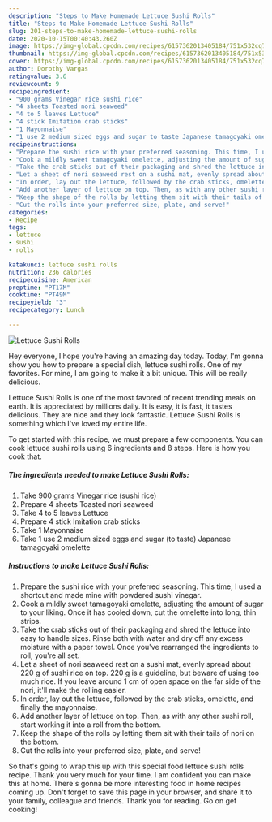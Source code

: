 ```yaml
---
description: "Steps to Make Homemade Lettuce Sushi Rolls"
title: "Steps to Make Homemade Lettuce Sushi Rolls"
slug: 201-steps-to-make-homemade-lettuce-sushi-rolls
date: 2020-10-15T00:40:43.260Z
image: https://img-global.cpcdn.com/recipes/6157362013405184/751x532cq70/lettuce-sushi-rolls-recipe-main-photo.jpg
thumbnail: https://img-global.cpcdn.com/recipes/6157362013405184/751x532cq70/lettuce-sushi-rolls-recipe-main-photo.jpg
cover: https://img-global.cpcdn.com/recipes/6157362013405184/751x532cq70/lettuce-sushi-rolls-recipe-main-photo.jpg
author: Dorothy Vargas
ratingvalue: 3.6
reviewcount: 9
recipeingredient:
- "900 grams Vinegar rice sushi rice"
- "4 sheets Toasted nori seaweed"
- "4 to 5 leaves Lettuce"
- "4 stick Imitation crab sticks"
- "1 Mayonnaise"
- "1 use 2 medium sized eggs and sugar to taste Japanese tamagoyaki omelette"
recipeinstructions:
- "Prepare the sushi rice with your preferred seasoning. This time, I used a shortcut and made mine with powdered sushi vinegar."
- "Cook a mildly sweet tamagoyaki omelette, adjusting the amount of sugar to your liking. Once it has cooled down, cut the omelette into long, thin strips."
- "Take the crab sticks out of their packaging and shred the lettuce into easy to handle sizes. Rinse both with water and dry off any excess moisture with a paper towel. Once you&#39;ve rearranged the ingredients to roll, you&#39;re all set."
- "Let a sheet of nori seaweed rest on a sushi mat, evenly spread about 220 g of sushi rice on top. 220 g is a guideline, but beware of using too much rice. If you leave around 1 cm of open space on the far side of the nori, it&#39;ll make the rolling easier."
- "In order, lay out the lettuce, followed by the crab sticks, omelette, and finally the mayonnaise."
- "Add another layer of lettuce on top. Then, as with any other sushi roll, start working it into a roll from the bottom."
- "Keep the shape of the rolls by letting them sit with their tails of nori on the bottom."
- "Cut the rolls into your preferred size, plate, and serve!"
categories:
- Recipe
tags:
- lettuce
- sushi
- rolls

katakunci: lettuce sushi rolls 
nutrition: 236 calories
recipecuisine: American
preptime: "PT17M"
cooktime: "PT49M"
recipeyield: "3"
recipecategory: Lunch

---
```



![Lettuce Sushi Rolls](https://img-global.cpcdn.com/recipes/6157362013405184/751x532cq70/lettuce-sushi-rolls-recipe-main-photo.jpg)

Hey everyone, I hope you're having an amazing day today. Today, I'm gonna show you how to prepare a special dish, lettuce sushi rolls. One of my favorites. For mine, I am going to make it a bit unique. This will be really delicious.

Lettuce Sushi Rolls is one of the most favored of recent trending meals on earth. It is appreciated by millions daily. It is easy, it is fast, it tastes delicious. They are nice and they look fantastic. Lettuce Sushi Rolls is something which I've loved my entire life.




To get started with this recipe, we must prepare a few components. You can cook lettuce sushi rolls using 6 ingredients and 8 steps. Here is how you cook that.

<!--inarticleads1-->

##### The ingredients needed to make Lettuce Sushi Rolls:

1. Take 900 grams Vinegar rice (sushi rice)
1. Prepare 4 sheets Toasted nori seaweed
1. Take 4 to 5 leaves Lettuce
1. Prepare 4 stick Imitation crab sticks
1. Take 1 Mayonnaise
1. Take 1 use 2 medium sized eggs and sugar (to taste) Japanese tamagoyaki omelette




<!--inarticleads2-->

##### Instructions to make Lettuce Sushi Rolls:

1. Prepare the sushi rice with your preferred seasoning. This time, I used a shortcut and made mine with powdered sushi vinegar.
1. Cook a mildly sweet tamagoyaki omelette, adjusting the amount of sugar to your liking. Once it has cooled down, cut the omelette into long, thin strips.
1. Take the crab sticks out of their packaging and shred the lettuce into easy to handle sizes. Rinse both with water and dry off any excess moisture with a paper towel. Once you&#39;ve rearranged the ingredients to roll, you&#39;re all set.
1. Let a sheet of nori seaweed rest on a sushi mat, evenly spread about 220 g of sushi rice on top. 220 g is a guideline, but beware of using too much rice. If you leave around 1 cm of open space on the far side of the nori, it&#39;ll make the rolling easier.
1. In order, lay out the lettuce, followed by the crab sticks, omelette, and finally the mayonnaise.
1. Add another layer of lettuce on top. Then, as with any other sushi roll, start working it into a roll from the bottom.
1. Keep the shape of the rolls by letting them sit with their tails of nori on the bottom.
1. Cut the rolls into your preferred size, plate, and serve!




So that's going to wrap this up with this special food lettuce sushi rolls recipe. Thank you very much for your time. I am confident you can make this at home. There's gonna be more interesting food in home recipes coming up. Don't forget to save this page in your browser, and share it to your family, colleague and friends. Thank you for reading. Go on get cooking!
